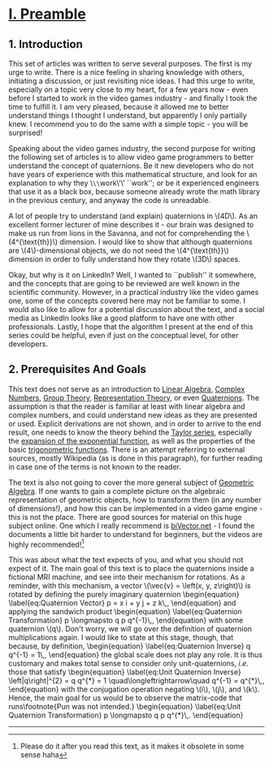 <script src="load-mathjax.js" async></script>

# [I. Preamble](https://07u.github.io/skills-github-pages/Preamble)

## 1. Introduction
<div style="display:none">\(\setSection{1}\)</div>

This set of articles was written to serve several purposes. The first is my urge to write. There is a nice feeling in sharing knowledge with others, initiating a discussion, or just revisiting nice ideas. I had this urge to write, especially on a topic very close to my heart, for a few years now - even before I started to work in the video games industry - and finally I took the time to fulfill it. I am very pleased, because it allowed me to better understand things I thought I understand, but apparently I only partially knew. I recommend you to do the same with a simple topic - you will be surprised!

Speaking about the video games industry, the second purpose for writing the following set of articles is to allow video game programmers to better understand the concept of quaternions. Be it new developers who do not have years of experience with this mathematical structure, and look for an explanation to why they \\`\\`work\\'\\' \`\`work\'\'; or be it experienced engineers that use it as a black box, because someone already wrote the math library in the previous century, and anyway the code is unreadable.

A lot of people try to understand (and explain) quaternions in \\(4D\\). As an excellent former lecturer of mine describes it - our brain was designed to make us run from lions in the Savanna, and not for comprehending the \\(4^{\text{th}}\\) dimension. I would like to show that although quaternions are \\(4\\)-dimensional objects, we do not need the \\(4^{\text{th}}\\) dimension in order to fully understand how they rotate \\(3D\\) spaces.

Okay, but why is it on LinkedIn? Well, I wanted to ``publish'' it somewhere, and the concepts that are going to be reviewed are well known in the scientific community. However, in a practical industry like the video games one, some of the concepts covered here may not be familiar to some. I would also like to allow for a potential discussion about the text, and a social media as LinkedIn looks like a good platform to have one with other professionals. Lastly, I hope that the algorithm I present at the end of this series could be helpful, even if just on the conceptual level, for other developers.

## 2. Prerequisites And Goals
<div style="display:none">\(\setSection{2}\)</div>

This text does not serve as an introduction to [Linear Algebra](https://en.wikipedia.org/wiki/Linear_algebra), [Complex Numbers](https://en.wikipedia.org/wiki/Complex_number), [Group Theory](https://en.wikipedia.org/wiki/Group_theory), [Representation Theory](https://en.wikipedia.org/wiki/Representation_theory), or even [Quaternions](https://en.wikipedia.org/wiki/Quaternion). The assumption is that the reader is familiar at least with linear algebra and complex numbers, and could understand new ideas as they are presented or used. Explicit derivations are not shown, and in order to arrive to the end result, one needs to know the theory behind the [Taylor series](https://en.wikipedia.org/wiki/Taylor_series), especially the [expansion of the exponential function](https://en.wikipedia.org/wiki/Exponential_function#Formal_definition), as well as the properties of the basic [trigonometric functions](https://en.wikipedia.org/wiki/Trigonometric_functions). There is an attempt referring to external sources, mostly Wikipedia (as is done in this paragraph), for further reading in case one of the terms is not known to the reader.

The text is also not going to cover the more general subject of [Geometric Algebra](https://en.wikipedia.org/wiki/Geometric_algebra). If one wants to gain a complete picture on the algebraic representation of geometric objects, how to transform them (in any number of dimensions!), and how this can be implemented in a video game engine - this is not the place. There are good sources for material on this huge subject online. One which I really recommend is [biVector.net](https://bivector.net/) - I found the documents a little bit harder to understand for beginners, but the videos are highly recommended![^4]

This was about what the text expects of you, and what you should not expect of it. The main goal of this text is to place the quaternions inside a fictional MRI machine, and see into their mechanism for rotations. As a reminder, with this mechanism, a vector \\(\vec{v} = \left(x, y, z\right)\\) is rotated by defining the purely imaginary quaternion
\begin{equation}
	\label{eq:Quaternion Vector}
	p = x i + y j + z k\\,,
\end{equation}
and applying the sandwich product
\begin{equation}
	\label{eq:Quaternion Transformation}
	p \longmapsto q p q^{-1}\\,,
\end{equation}
with some quaternion \\(q\\). Don't worry, we will go over the definition of quaternion multiplications again. I would like to state at this stage, though, that because, by definition,
\begin{equation}
	\label{eq:Quaternion Inverse}
	q q^{-1} = 1\\,,
\end{equation}
the global scale does not play any role. It is thus customary and makes total sense to consider only unit-quaternions, *i.e.* those that satisfy
\begin{equation}
	\label{eq:Unit Quaternion Inverse}
	\left|q\right|^{2} = q q^{\*} = 1 \quad\longleftrightarrow\quad q^{-1} = q^{\*}\\,,
\end{equation}
with the conjugation operation negating \\(i\\), \\(j\\), and \\(k\\). Hence, the main goal for us would be to observe the matrix-code that runs\footnote{Pun was not intended.}
\begin{equation}
	\label{eq:Unit Quaternion Transformation}
	p \longmapsto q p q^{\*}\\,.
\end{equation}

---

[^4]: Please do it after you read this text, as it makes it obsolete in some sense haha
